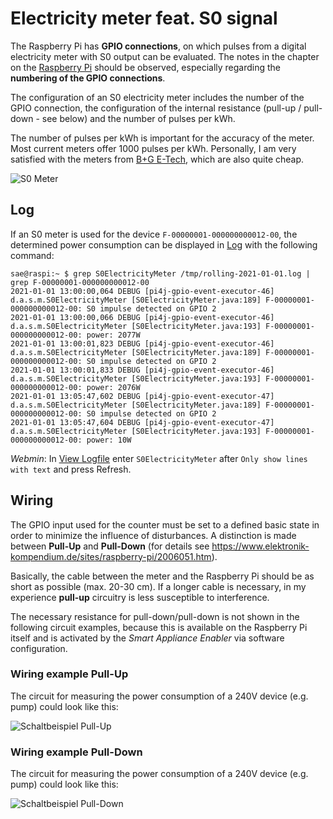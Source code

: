 # Electricity meter feat. S0 signal

The Raspberry Pi has **GPIO connections**, on which pulses from a digital electricity meter with S0 output can be evaluated. The notes in the chapter on the [Raspberry Pi](Raspberry_EN.md) should be observed, especially regarding the **numbering of the GPIO connections**.

The configuration of an S0 electricity meter includes the number of the GPIO connection, the configuration of the internal resistance (pull-up / pull-down - see below) and the number of pulses per kWh.

The number of pulses per kWh is important for the accuracy of the meter. Most current meters offer 1000 pulses per kWh. Personally, I am very satisfied with the meters from [B+G E-Tech](http://www.bg-etech.de/), which are also quite cheap.

![S0 Meter](../pics/fe/S0Meter.png)

## Log
If an S0 meter is used for the device `F-00000001-000000000012-00`, the determined power consumption can be displayed in [Log](Logging_EN.md) with the following command:

```console
sae@raspi:~ $ grep S0ElectricityMeter /tmp/rolling-2021-01-01.log | grep F-00000001-000000000012-00
2021-01-01 13:00:00,064 DEBUG [pi4j-gpio-event-executor-46] d.a.s.m.S0ElectricityMeter [S0ElectricityMeter.java:189] F-00000001-000000000012-00: S0 impulse detected on GPIO 2
2021-01-01 13:00:00,066 DEBUG [pi4j-gpio-event-executor-46] d.a.s.m.S0ElectricityMeter [S0ElectricityMeter.java:193] F-00000001-000000000012-00: power: 2077W
2021-01-01 13:00:01,823 DEBUG [pi4j-gpio-event-executor-46] d.a.s.m.S0ElectricityMeter [S0ElectricityMeter.java:189] F-00000001-000000000012-00: S0 impulse detected on GPIO 2
2021-01-01 13:00:01,833 DEBUG [pi4j-gpio-event-executor-46] d.a.s.m.S0ElectricityMeter [S0ElectricityMeter.java:193] F-00000001-000000000012-00: power: 2076W
2021-01-01 13:05:47,602 DEBUG [pi4j-gpio-event-executor-47] d.a.s.m.S0ElectricityMeter [S0ElectricityMeter.java:189] F-00000001-000000000012-00: S0 impulse detected on GPIO 2
2021-01-01 13:05:47,604 DEBUG [pi4j-gpio-event-executor-47] d.a.s.m.S0ElectricityMeter [S0ElectricityMeter.java:193] F-00000001-000000000012-00: power: 10W
```

*Webmin*: In [View Logfile](Logging_EN.md#user-content-webmin-logs) enter `S0ElectricityMeter` after `Only show lines with text` and press Refresh.

## Wiring
The GPIO input used for the counter must be set to a defined basic state in order to minimize the influence of disturbances. A distinction is made between **Pull-Up** and **Pull-Down** (for details see https://www.elektronik-kompendium.de/sites/raspberry-pi/2006051.htm).

Basically, the cable between the meter and the Raspberry Pi should be as short as possible (max. 20-30 cm). If a longer cable is necessary, in my experience **pull-up** circuitry is less susceptible to interference.

The necessary resistance for pull-down/pull-down is not shown in the following circuit examples, because this is available on the Raspberry Pi itself and is activated by the *Smart Appliance Enabler* via software configuration.

### Wiring example Pull-Up
The circuit for measuring the power consumption of a 240V device (e.g. pump) could look like this:

![Schaltbeispiel Pull-Up](../pics/SchaltungS0ZaehlerPullUp.png)

### Wiring example Pull-Down
The circuit for measuring the power consumption of a 240V device (e.g. pump) could look like this:

![Schaltbeispiel Pull-Down](../pics/SchaltungS0ZaehlerPullDown.jpg)

